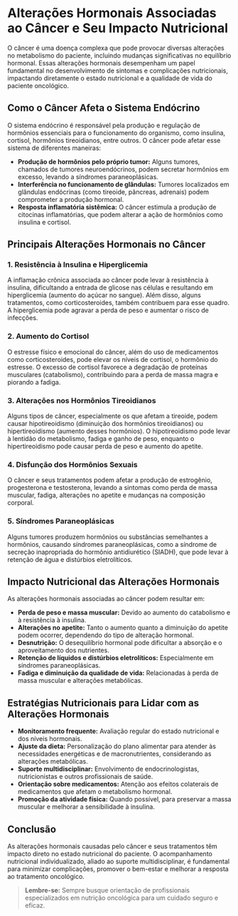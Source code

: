 
# Alterações Hormonais Associadas ao Câncer e Seu Impacto Nutricional

O câncer é uma doença complexa que pode provocar diversas alterações no metabolismo do paciente, incluindo mudanças significativas no equilíbrio hormonal. Essas alterações hormonais desempenham um papel fundamental no desenvolvimento de sintomas e complicações nutricionais, impactando diretamente o estado nutricional e a qualidade de vida do paciente oncológico.

## Como o Câncer Afeta o Sistema Endócrino

O sistema endócrino é responsável pela produção e regulação de hormônios essenciais para o funcionamento do organismo, como insulina, cortisol, hormônios tireoidianos, entre outros. O câncer pode afetar esse sistema de diferentes maneiras:

- **Produção de hormônios pelo próprio tumor:** Alguns tumores, chamados de tumores neuroendócrinos, podem secretar hormônios em excesso, levando a síndromes paraneoplásicas.
- **Interferência no funcionamento de glândulas:** Tumores localizados em glândulas endócrinas (como tireoide, pâncreas, adrenais) podem comprometer a produção hormonal.
- **Resposta inflamatória sistêmica:** O câncer estimula a produção de citocinas inflamatórias, que podem alterar a ação de hormônios como insulina e cortisol.

## Principais Alterações Hormonais no Câncer

### 1. **Resistência à Insulina e Hiperglicemia**

A inflamação crônica associada ao câncer pode levar à resistência à insulina, dificultando a entrada de glicose nas células e resultando em hiperglicemia (aumento do açúcar no sangue). Além disso, alguns tratamentos, como corticosteroides, também contribuem para esse quadro. A hiperglicemia pode agravar a perda de peso e aumentar o risco de infecções.

### 2. **Aumento do Cortisol**

O estresse físico e emocional do câncer, além do uso de medicamentos como corticosteroides, pode elevar os níveis de cortisol, o hormônio do estresse. O excesso de cortisol favorece a degradação de proteínas musculares (catabolismo), contribuindo para a perda de massa magra e piorando a fadiga.

### 3. **Alterações nos Hormônios Tireoidianos**

Alguns tipos de câncer, especialmente os que afetam a tireoide, podem causar hipotireoidismo (diminuição dos hormônios tireoidianos) ou hipertireoidismo (aumento desses hormônios). O hipotireoidismo pode levar à lentidão do metabolismo, fadiga e ganho de peso, enquanto o hipertireoidismo pode causar perda de peso e aumento do apetite.

### 4. **Disfunção dos Hormônios Sexuais**

O câncer e seus tratamentos podem afetar a produção de estrogênio, progesterona e testosterona, levando a sintomas como perda de massa muscular, fadiga, alterações no apetite e mudanças na composição corporal.

### 5. **Síndromes Paraneoplásicas**

Alguns tumores produzem hormônios ou substâncias semelhantes a hormônios, causando síndromes paraneoplásicas, como a síndrome de secreção inapropriada do hormônio antidiurético (SIADH), que pode levar à retenção de água e distúrbios eletrolíticos.

## Impacto Nutricional das Alterações Hormonais

As alterações hormonais associadas ao câncer podem resultar em:

- **Perda de peso e massa muscular:** Devido ao aumento do catabolismo e à resistência à insulina.
- **Alterações no apetite:** Tanto o aumento quanto a diminuição do apetite podem ocorrer, dependendo do tipo de alteração hormonal.
- **Desnutrição:** O desequilíbrio hormonal pode dificultar a absorção e o aproveitamento dos nutrientes.
- **Retenção de líquidos e distúrbios eletrolíticos:** Especialmente em síndromes paraneoplásicas.
- **Fadiga e diminuição da qualidade de vida:** Relacionadas à perda de massa muscular e alterações metabólicas.

## Estratégias Nutricionais para Lidar com as Alterações Hormonais

- **Monitoramento frequente:** Avaliação regular do estado nutricional e dos níveis hormonais.
- **Ajuste da dieta:** Personalização do plano alimentar para atender às necessidades energéticas e de macronutrientes, considerando as alterações metabólicas.
- **Suporte multidisciplinar:** Envolvimento de endocrinologistas, nutricionistas e outros profissionais de saúde.
- **Orientação sobre medicamentos:** Atenção aos efeitos colaterais de medicamentos que afetam o metabolismo hormonal.
- **Promoção da atividade física:** Quando possível, para preservar a massa muscular e melhorar a sensibilidade à insulina.

## Conclusão

As alterações hormonais causadas pelo câncer e seus tratamentos têm impacto direto no estado nutricional do paciente. O acompanhamento nutricional individualizado, aliado ao suporte multidisciplinar, é fundamental para minimizar complicações, promover o bem-estar e melhorar a resposta ao tratamento oncológico.

> **Lembre-se:** Sempre busque orientação de profissionais especializados em nutrição oncológica para um cuidado seguro e eficaz.
```

